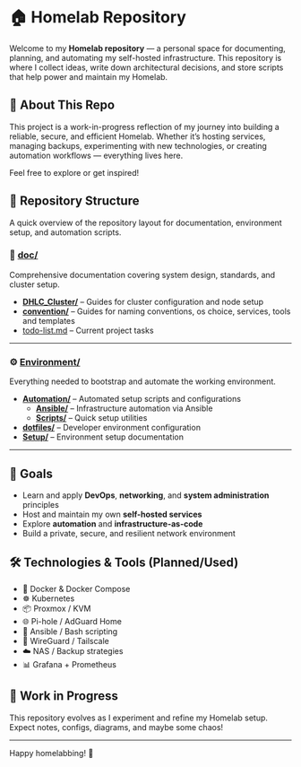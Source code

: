 # 🏠 Homelab Repository

Welcome to my **Homelab repository** — a personal space for documenting, planning, and automating my self-hosted infrastructure. This repository is where I collect ideas, write down architectural decisions, and store scripts that help power and maintain my Homelab.

## 📘 About This Repo

This project is a work-in-progress reflection of my journey into building a reliable, secure, and efficient Homelab. Whether it’s hosting services, managing backups, experimenting with new technologies, or creating automation workflows — everything lives here.

Feel free to explore or get inspired!

## 📂 Repository Structure

A quick overview of the repository layout for documentation, environment setup, and automation scripts.

### 🧾 [doc/](./doc)
Comprehensive documentation covering system design, standards, and cluster setup.

- **[DHLC_Cluster/](./doc/DHLC_Cluster)** – Guides for cluster configuration and node setup
- **[convention/](./doc/convention)** – Guides for naming conventions, os choice, services, tools and templates
- [todo-list.md](./doc/todo-list.md) – Current project tasks

---

### ⚙️ [Environment/](./Environment)
Everything needed to bootstrap and automate the working environment.

- **[Automation/](./Environment/Automation)** – Automated setup scripts and configurations
  - **[Ansible/](./Environment/Automation/Ansible)** – Infrastructure automation via Ansible
  - **[Scripts/](./Environment/Automation/Scripts)** – Quick setup utilities
- **[dotfiles/](./Environment/dotfiles)** – Developer environment configuration
- **[Setup/](./Environment/Setup)** – Environment setup documentation

---

## 🧠 Goals

- Learn and apply **DevOps**, **networking**, and **system administration** principles
- Host and maintain my own **self-hosted services**
- Explore **automation** and **infrastructure-as-code**
- Build a private, secure, and resilient network environment

## 🛠️ Technologies & Tools (Planned/Used)

- 🐳 Docker & Docker Compose
- ☸️ Kubernetes
- 📦 Proxmox / KVM
- 🌐 Pi-hole / AdGuard Home
- 🧰 Ansible / Bash scripting
- 🔐 WireGuard / Tailscale
- ☁️ NAS / Backup strategies
- 📊 Grafana + Prometheus

## 🚧 Work in Progress

This repository evolves as I experiment and refine my Homelab setup. Expect notes, configs, diagrams, and maybe some chaos!

---

Happy homelabbing! 🧪
